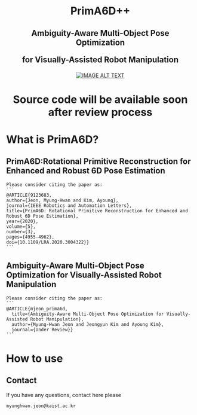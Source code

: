 <h1 align="center">
  PrimA6D++
</h1>

<h2 align="center">
  Ambiguity-Aware Multi-Object Pose Optimization  
  
  for Visually-Assisted Robot Manipulation
</h2>

<div align="center">
  <a href="https://youtu.be/akbI61jUJgY"><img src="https://img.youtube.com/vi/akbI61jUJgY/0.jpg" alt="IMAGE ALT TEXT"></a>
</div>

<h1 align="center">
  Source code will be available soon after review process
</h1>

# What is PrimA6D?
 ## PrimA6D:Rotational Primitive Reconstruction for Enhanced and Robust 6D Pose Estimation


    Please consider citing the paper as:
    ```
    @ARTICLE{9123683,
    author={Jeon, Myung-Hwan and Kim, Ayoung},
    journal={IEEE Robotics and Automation Letters}, 
    title={PrimA6D: Rotational Primitive Reconstruction for Enhanced and Robust 6D Pose Estimation}, 
    year={2020},
    volume={5},
    number={3},
    pages={4955-4962},
    doi={10.1109/LRA.2020.3004322}}
    ```

 ## Ambiguity-Aware Multi-Object Pose Optimization for Visually-Assisted Robot Manipulation

    Please consider citing the paper as:
    ```
    @ARTICLE{mjeon_prima6d,
      title={Ambiguity-Aware Multi-Object Pose Optimization for Visually-Assisted Robot Manipulation},
      author={Myung-Hwan Jeon and Jeongyun Kim and Ayoung Kim},
      journal={Under Review}}
    ```
  
# How to use



## Contact
If you have any questions, contact here please
```
myunghwan.jeon@kaist.ac.kr
```
